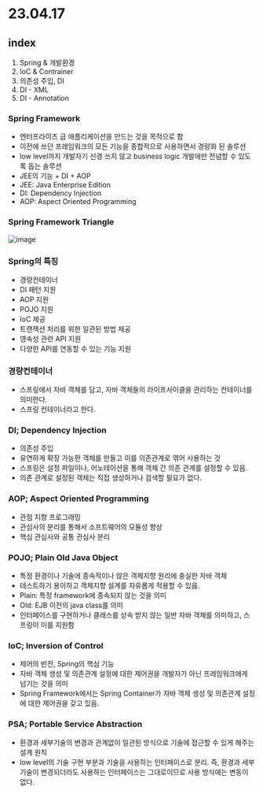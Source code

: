 # 23.04.17
## index
1. Spring & 개발환경
2. IoC & Contrainer
3. 의존성 주입, DI
4. DI - XML
5. DI - Annotation


### Spring Framework
- 엔터프라이즈 급 애플리케이션을 만드는 것을 목적으로 함
- 이전에 쓰던 프레임워크의 모든 기능을 종합적으로 사용하면서 경량화 된 솔루션
- low level까지 개발자기 신경 쓰지 않고 business logic 개발에만 전념할 수 있도록 돕는 솔루션
- JEE의 기능 + DI + AOP
- JEE: Java Enterprise Edition
- DI: Dependency Injection
- AOP: Aspect Oriented Programming

### Spring Framework Triangle
![image](https://user-images.githubusercontent.com/103169947/232359969-f12706c5-7a4d-41b9-9308-8d529541c9e6.png)

### Spring의 특징
- 경량컨테이너
- DI 패턴 지원
- AOP 지원
- POJO 지원
- IoC 제공
- 트랜잭션 처리를 위한 일관된 방법 제공
- 영속성 관련 API 지원
- 다양한 API를 연동할 수 있는 기능 지원

### 경량컨테이너
- 스프링에서 자바 객체를 담고, 자바 객체들의 라이프사이클을 관리하는 컨테이너를 의미한다.
- 스프링 컨테이너라고 한다. 
### DI; Dependency Injection
- 의존성 주입
- 유연하게 확장 가능한 객체를 만들고 이를 의존관계로 엮어 사용하는 것
- 스프링은 설정 파일이나, 어노테이션을 통해 객체 간 의존 관계를 설정할 수 있음.
- 의존 관계로 설정된 객체는 직접 생성하거나 검색할 필요가 없다.
### AOP; Aspect Oriented Programming
- 관점 지향 프로그래밍
- 관심사의 분리를 통해서 소프트웨어의 모듈성 향상
- 핵심 관심사와 공통 관심사 분리
### POJO; Plain Old Java Object
- 특정 환경이나 기술에 종속적이나 않은 객체지향 원리에 충실한 자바 객체
- 테스트하기 용이하고 객체지향 설계를 자유롭게 적용할 수 있음.
- Plain: 특정 framework에 종속되지 않는 것을 의미
- Old: EJB 이전의 java class를 의미
- 인터페이스를 구현하거나 클래스를 상속 받지 않는 일반 자바 객체를 의미하고, 스프링이 이를 지원함
### IoC; Inversion of Control
- 제어의 반전, Spring의 핵심 기능
- 자바 객체 생성 및 의존관계 설정에 대한 제어권을 개발자가 아닌 프레임워크에게 넘기는 것을 의미
- Spring Framework에서는 Spring Container가 자바 객체 생성 및 의존관계 설정에 대한 제어권을 갖고 있음.
### PSA; Portable Service Abstraction
- 환경과 세부기술의 변경과 관계없이 일관된 방식으로 기술에 접근할 수 있게 해주는 설계 원칙
- low level의 기술 구현 부분과 기술을 사용하는 인터페이스로 분리. 즉, 환경과 세부기술이 변경되더라도 사용하는 인터페이스는 그대로이므로 사용 방식에는 변동이 없다.